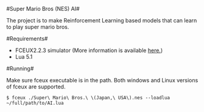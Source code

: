 #Super Mario Bros (NES) AI#

The project is to make Reinforcement Learning based models that can learn to play super mario bros.

#Requirements#

- FCEUX2.2.3 simulator (More information is available [here.](http://www.fceux.com/web/home.html))
- Lua 5.1

#Running#

Make sure fceux executable is in the path. Both windows and Linux versions of fceux are supported.

```
$ fceux ./Super\ Mario\ Bros.\ \(Japan,\ USA\).nes --loadlua ~/full/path/to/AI.lua
```